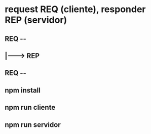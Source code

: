 
# request REQ (cliente), responder REP (servidor)

## REQ --
##      |---> REP
## REQ --

## npm install 
## npm run cliente
## npm run servidor
